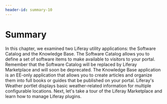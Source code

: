 ```yaml
---
header-id: summary-10
---
```


# Summary

In this chapter, we examined two Liferay utility applications: the Software
Catalog and the Knowledge Base. The Software Catalog allows you to define a set
of software items to make available to visitors to your portal. Remember that
the Software Catalog will be replaced by Liferay Marketplace and will soon be
deprecated. The Knowledge Base application is an EE-only application that
allows you to create articles and organize them into full books or guides that
be published on your portal. Liferay's Weather portlet displays basic
weather-related information for multiple configurable locations. Next, let's
take a tour of the Liferay Marketplace and learn how to manage Liferay plugins.
